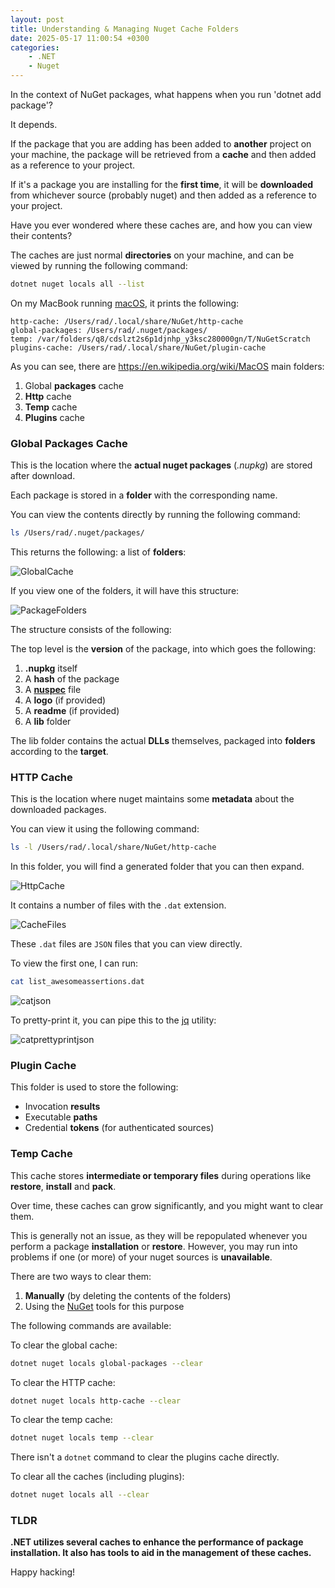 ```yaml
---
layout: post
title: Understanding & Managing Nuget Cache Folders
date: 2025-05-17 11:00:54 +0300
categories:
    - .NET
    - Nuget
---
```


In the context of NuGet packages, what happens when you run 'dotnet add package'?

It depends.

If the package that you are adding has been added to **another** project on your machine, the package will be retrieved from a **cache** and then added as a reference to your project.

If it's a package you are installing for the **first time**, it will be **downloaded** from whichever source (probably nuget) and then added as a reference to your project.

Have you ever wondered where these caches are, and how you can view their contents?

The caches are just normal **directories** on your machine, and can be viewed by running the following command:

```bash
dotnet nuget locals all --list
```

On my MacBook running [macOS](https://en.wikipedia.org/wiki/MacOS), it prints the following:

```plaintext
http-cache: /Users/rad/.local/share/NuGet/http-cache
global-packages: /Users/rad/.nuget/packages/
temp: /var/folders/q8/cdslzt2s6p1djnhp_y3ksc280000gn/T/NuGetScratch
plugins-cache: /Users/rad/.local/share/NuGet/plugin-cache
```

As you can see, there are https://en.wikipedia.org/wiki/MacOS main folders:

1. Global **packages** cache
2. **Http** cache
3. **Temp** cache
4. **Plugins** cache

### Global Packages Cache

This is the location where the **actual nuget packages** (*.nupkg*) are stored after download.

Each package is stored in a **folder** with the corresponding name.

You can view the contents directly by running the following command:

```bash
ls /Users/rad/.nuget/packages/
```

This returns the following: a list of **folders**:

![GlobalCache](../images/2025/05/GlobalCache.png)

If you view one of the folders, it will have this structure:

![PackageFolders](../images/2025/05/PackageFolders.png)

The structure consists of the following:

The top level is the **version** of the package, into which goes the following:

1. **.nupkg** itself
2. A **hash** of the package
3. A **[nuspec](https://learn.microsoft.com/en-us/nuget/reference/nuspec)** file
4. A **logo** (if provided)
5. A **readme** (if provided)
6. A **lib** folder

The lib folder contains the actual **DLLs** themselves, packaged into **folders** according to the **target**.

### HTTP Cache

This is the location where nuget maintains some **metadata** about the downloaded packages.

You can view it using the following command:

```bash
ls -l /Users/rad/.local/share/NuGet/http-cache
```

In this folder, you will find a generated folder that you can then expand.

![HttpCache](../images/2025/05/HttpCache.png)

It contains a number of files with the `.dat` extension. 

![CacheFiles](../images/2025/05/CacheFiles.png)

These `.dat` files are `JSON` files that you can view directly.

To view the first one, I can run:

```bash
cat list_awesomeassertions.dat
```

![catjson](../images/2025/05/catjson.png)

To pretty-print it, you can pipe this to the [jq](https://jqlang.org/) utility:

![catprettyprintjson](../images/2025/05/catprettyprintjson.png)

### Plugin Cache

This folder is used to store the following:

- Invocation **results**
- Executable **paths**
- Credential **tokens** (for authenticated sources)

### Temp Cache

This cache stores  **intermediate or temporary files** during operations like **restore**, **install** and **pack**.

Over time, these caches can grow significantly, and you might want to clear them.

This is generally not an issue, as they will be repopulated whenever you perform a package **installation** or **restore**. However, you may run into problems if one (or more) of your nuget sources is **unavailable**.

There are two ways to clear them:

1. **Manually** (by deleting the contents of the folders)
2. Using the [NuGet](https://learn.microsoft.com/en-us/dotnet/core/tools/dotnet-nuget-locals) tools for this purpose

The following commands are available:

To clear the global cache:

```bash
dotnet nuget locals global-packages --clear
```

To clear the HTTP cache:

```bash
dotnet nuget locals http-cache --clear
```

To clear the temp cache:

```bash
dotnet nuget locals temp --clear
```

There isn't a `dotnet` command to clear the plugins cache directly.

To clear all the caches (including plugins):

```bash
dotnet nuget locals all --clear
```

### TLDR

**.NET utilizes several caches to enhance the performance of package installation. It also has tools to aid in the management of these caches.**

Happy hacking!
